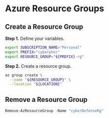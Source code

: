 # Azure Resource Groups

## Create a Resource Group  
**Step 1.** Define your variables. 
```bash
export SUBSCRIPTION_NAME="Personal"
export PREFIX="cyberphor"
export RESOURCE_GROUP="${PREFIX}-rg"
```

**Step 2.** Create a resource group.
```bash
az group create \
  --name "${RESOURCE_GROUP}" \
  --location "${LOCATION}"
```

## Remove a Resource Group
```powershell
Remove-AzResourceGroup -Name "cyberDefenseRg"
```